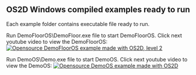## OS2D Windows compiled examples ready to run

Each example folder contains executable file ready to run.

Run DemoFloorOS\DemoFloor.exe file to start DemoFloorOS. Click next youtube video to view the DemoFloorOS:
[![Opensource DemoFloorOS example made with OS2D, level 2](http://img.youtube.com/vi/rJRRq-x2uBI/0.jpg)](http://www.youtube.com/watch?v=rJRRq-x2uBI)

Run DemoOS\Demo.exe file to start DemoOS. Click next youtube video to view the DemoOS:
[![Opensource DemoOS example made with OS2D](http://img.youtube.com/vi/w8IdHx2uq0c/0.jpg)](http://www.youtube.com/watch?v=w8IdHx2uq0c)
